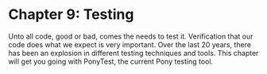 # Chapter 9: Testing

Unto all code, good or bad, comes the needs to test it. Verification that our code does what we expect is very important. Over the last 20 years, there has been an explosion in different testing techniques and tools. This chapter will get you going with PonyTest, the current Pony testing tool.
